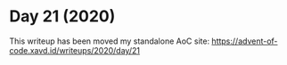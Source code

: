 # Day 21 (2020)

This writeup has been moved my standalone AoC site: https://advent-of-code.xavd.id/writeups/2020/day/21

